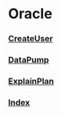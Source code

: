 Oracle
===

### [CreateUser](./CreateUser/README.md)
### [DataPump](./DataPump/README.md)
### [ExplainPlan](./ExplainPlan/README.md)
### [Index](./Index/README.md)
